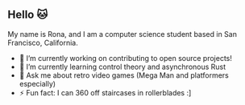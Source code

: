 ## Hello 🐱

My name is Rona, and I am a computer science student based in San Francisco, California.

- 🔭 I’m currently working on contributing to open source projects! 
- 🌱 I’m currently learning control theory and asynchronous Rust
- 💬 Ask me about retro video games (Mega Man and platformers especially)
- ⚡ Fun fact: I can 360 off staircases in rollerblades :]

